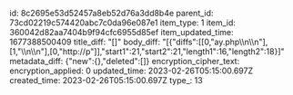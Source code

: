 id: 8c2695e53d52457a8eb52d76a3dd8b4e
parent_id: 73cd02219c574420abc7c0da96e087e1
item_type: 1
item_id: 360042d82aa7404b9f94cfc6955d85ef
item_updated_time: 1677388500409
title_diff: "[]"
body_diff: "[{\"diffs\":[[0,\"ay.php\\\n\\\n\"],[1,\"\\\n\\\n\"],[0,\"http://p\"]],\"start1\":21,\"start2\":21,\"length1\":16,\"length2\":18}]"
metadata_diff: {"new":{},"deleted":[]}
encryption_cipher_text: 
encryption_applied: 0
updated_time: 2023-02-26T05:15:00.697Z
created_time: 2023-02-26T05:15:00.697Z
type_: 13